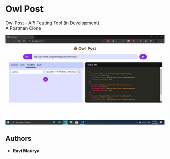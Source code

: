 # Owl Post

Owl Post - API Testing Tool (in Development)<br/>
A Postman Clone

![Screenshot](./assets/ss.JPG)

## Authors
- **Ravi Maurya**
